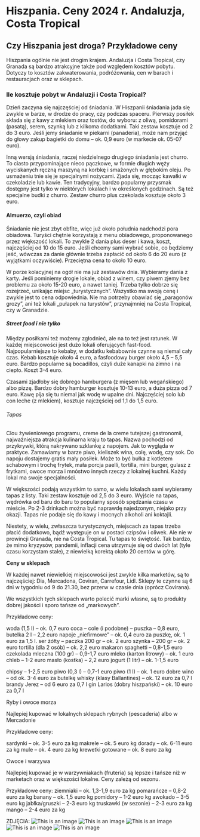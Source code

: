 # Hiszpania. Ceny 2024 r. Andaluzja, Costa Tropical

## Czy Hiszpania jest droga? Przykładowe ceny

Hiszpania ogólnie nie jest drogim krajem. Andaluzja i Costa Tropical, czy Granada są bardzo atrakcyjne
także pod względem kosztów pobytu. Dotyczy to kosztów zakwaterowania, podróżowania, cen w barach i
restauracjach oraz w sklepach.

### Ile kosztuje pobyt w Andaluzji i Costa Tropical?

Dzień zaczyna się najczęściej od śniadania. W Hiszpanii śniadania jada się zwykle w barze, w drodze do
pracy, czy podczas spaceru. Pierwszy posiłek składa się z kawy z mlekiem oraz tostów, do wyboru: z
oliwą, pomidorami (pasatą), serem, szynką lub z kilkoma dodatkami. Taki zestaw kosztuje od 2 do 3 euro.
Jeśli jemy śniadanie w piekarni (panaderia), może nam przyjąć do głowy zakup bagietki do domu – ok.
0,9 euro (w markecie ok. 05-07 euro).

Inną wersją śniadania, raczej niedzielnego drugiego śniadania jest churro. To ciasto przypominające nieco
pączkowe, w formie długich węży wyciskanych ręczną maszyną na korbkę i smażonych w głębokim
oleju. Po usmażeniu tnie się je specjalnymi nożycami. Zjada się, mocząc kawałki w czekoladzie lub
kawie. Ten tradycyjny, bardzo popularny przysmak dostępny jest tylko w niektórych lokalach i w
określonych godzinach. Są też specjalne budki z churro. Zestaw churro plus czekolada kosztuje około 3
euro.

#### Almuerzo, czyli obiad

Śniadanie nie jest zbyt obfite, więc już około południa nadchodzi pora obiadowa. Turyści chętnie
korzystają z menu obiadowego, proponowanego przez większość lokali. To zwykle 2 dania plus deser i
kawa, koszt, najczęściej od 10 do 15 euro. Jeśli chcemy sami wybrać sobie, co będziemy jeść, wówczas
za danie głównie trzeba zapłacić od około 6 do 20 euro (z wyjątkami oczywiście). Przeciętna cena to
około 10 euro.

W porze kolacyjnej na ogół nie ma już zestawów dnia. Wybieramy dania z karty. Jeśli pominiemy drogie
lokale, obiad z winem, czy piwem zjemy bez problemu za około 15-20 euro, a nawet taniej. Trzeba tylko
dobrze się rozejrzeć, unikając miejsc „turystycznych”. Wszystko ma swoją cenę i zwykle jest to cena
odpowiednia. Nie ma potrzeby obawiać się „paragonów grozy”, ani też lokali „pułapek na turystów”,
przynajmniej na Costa Tropical, czy w Granadzie.

##### Street food i nie tylko

Między posiłkami też możemy zgłodnieć, ale na to też jest ratunek. W każdej miejscowości jest dużo
lokali oferujących fast-food. Najpopularniejsze to kebaby, w dodatku kebabownie czynne są niemal cały
czas. Kebab kosztuje około 4 euro, a fasfoodowy burger około 4,5 – 5,5 euro. Bardzo popularne są
bocadillos, czyli duże kanapki na zimno i na ciepło. Koszt 3-4 euro.

Czasami zjadłoby się dobrego hamburgera (z mięsem lub wegańskiego) albo pizzę. Bardzo dobry
hamburger kosztuje 10-13 euro, a duża pizza od 7 euro. Kawę pija się tu niemal jak wodę w upalne dni.
Najczęściej solo lub con leche (z mlekiem), kosztuje najczęściej od 1,1 do 1,5 euro.

###### Tapas

Clou żywieniowego programu, creme de la creme tutejszej gastronomii, najważniejsza atrakcja kulinarna
kraju to tapas. Nazwa pochodzi od przykrywki, którą nakrywano szklankę z napojem.
Jak to wygląda w praktyce. Zamawiamy w barze piwo, kieliszek wina, colę, wodę, czy sok. Do napoju
dostajemy gratis mały posiłek. Może to być bułka z kotletem schabowym i trochę frytek, mała porcja
paelli, tortilla, mini burger, gulasz z frytkami, owoce morza i mnóstwo innych rzeczy z lokalnej kuchni.
Każdy lokal ma swoje specjalności.

W większości podają wszystkim to samo, w wielu lokalach sami wybieramy tapas z listy. Taki zestaw
kosztuje od 2,5 do 3 euro. Wyjście na tapas, wędrówka od baru do baru to popularny sposób spędzania
czasu w mieście. Po 2-3 drinkach można być naprawdę najedzonym, niejako przy okazji. Tapas nie podaje
się do kawy i mocnych alkoholi ani koktajli.

Niestety, w wielu, zwłaszcza turystycznych, miejscach za tapas trzeba płacić dodatkowo, bądź występuje
on w postaci czipsów i oliwek. Ale nie w prowincji Granada, nie na Costa Tropical. Tu tapas to świętość.
Tak bardzo, że mimo kryzysów, pandemii, inflacji cena utrzymuje się od dwóch lat (tyle czasu korzystam
stale), z niewielką korektą około 20 centów w górę.

**Ceny w sklepach**

W każdej nawet niewielkiej miejscowości jest zwykle kilka marketów, są to najczęściej: Dia, Mercadona,
Coviran, Carrefour, Lidl. Sklepy te czynne są 6 dni w tygodniu od 9 do 21.30, bez przerw w czasie dnia
(oprócz Covirana).

We wszystkich tych sklepach warto polecić marki własne, są to produkty dobrej jakości i sporo tańsze od
„markowych”.

Przykładowe ceny:

woda (1,5 l) – ok. 0,7 euro
coca – cole (i podobne) – puszka – 0,8 euro, butelka 2 l – 2,2 euro
napoje „niefirmowe” – ok. 0,4 euro za puszkę, ok. 1 euro za 1,5 l.
ser żółty – paczka 200 gr – ok. 2 euro
szynka – 200 gr – ok. 2 euro
tortilla (dla 2 osób) – ok. 2,2 euro
makaron spaghetti – 0,8-1,5 euro
czekolada mleczna (100 gr) – 0,9-1,7 euro
mleko (karton litrowy) – ok. 1 euro
chleb – 1-2 euro
masło (kostka) – 2,2 euro
jogurt (1 litr) – ok. 1-1,5 euro

chipsy – 1-2,5 euro
piwo (0,3 l) – 0,7-1 euro
piwo (1 l) – ok. 1 euro
dobre wino – od ok. 3-4 euro za butelkę
whisky (klasy Ballantines) – ok. 12 euro za 0,7 l
brandy Jerez – od 6 euro za 0,7 l
gin Larios (dobry hiszpański) – ok. 10 euro za 0,7 l

Ryby i owoce morza

Najlepiej kupować w lokalnych sklepach rybnych (pescaderia) albo w Mercadonie

Przykładowe ceny:

sardynki – ok. 3-5 euro za kg
makrele – ok. 5 euro kg
dorady – ok. 6-11 euro za kg
mule – ok. 4 euro za kg
krewetki gotowane – ok. 8 euro za kg

Owoce i warzywa

Najlepiej kupować je w warzywniakach (fruteria) są lepsze i tańsze niż w marketach oraz w większości
lokalne. Ceny zależą od sezonu.

Przykładowe ceny:
ziemniaki – ok. 1,3-1,9 euro za kg
pomarańcze – 0,8-2 euro za kg
banany – ok. 1,5 euro kg
pomidory – 1-2 euro kg
awokado – 3-5 euro kg
jabłka/gruszki – 2-3 euro kg
truskawki (w sezonie) – 2-3 euro za kg
mango – 2-4 euro za kg

ZDJĘCIA:
![This is an image](/img/oliwa.jpg)
![This is an image](/img/wino.jpg)
![This is an image](/img/menu.jpg)
![This is an image](/img/tapas.jpg)
![This is an image](/img/owoce.jpg)